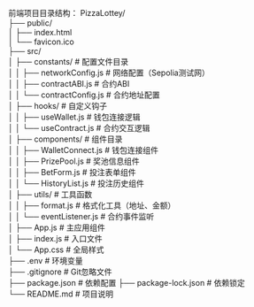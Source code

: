 前端项目目录结构：
PizzaLottey/  
├── public/  
│   ├── index.html  
│   └── favicon.ico  
├── src/  
│   ├── constants/            # 配置文件目录  
│   │   ├── networkConfig.js    # 网络配置（Sepolia测试网）  
│   │   ├── contractABI.js      # 合约ABI  
│   │   └── contractConfig.js   # 合约地址配置  
│   ├── hooks/                # 自定义钩子  
│   │   ├── useWallet.js        # 钱包连接逻辑  
│   │   └── useContract.js      # 合约交互逻辑  
│   ├── components/           # 组件目录  
│   │   ├── WalletConnect.js    # 钱包连接组件  
│   │   ├── PrizePool.js        # 奖池信息组件  
│   │   ├── BetForm.js          # 投注表单组件  
│   │   └── HistoryList.js      # 投注历史组件  
│   ├── utils/                # 工具函数  
│   │   ├── format.js           # 格式化工具（地址、金额）  
│   │   └── eventListener.js    # 合约事件监听  
│   ├── App.js                # 主应用组件  
│   ├── index.js              # 入口文件  
│   └── App.css               # 全局样式  
├── .env                      # 环境变量    
├── .gitignore                # Git忽略文件   
├── package.json              # 依赖配置 
├── package-lock.json         # 依赖锁定  
└── README.md                 # 项目说明  
